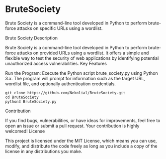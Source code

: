 # BruteSociety
Brute Society is a command-line tool developed in Python to perform brute-force attacks on specific URLs using a wordlist.

Brute Society
Description

Brute Society is a command-line tool developed in Python to perform brute-force attacks on provided URLs using a wordlist. It offers a simple and flexible way to test the security of web applications by identifying potential unauthorized access vulnerabilities.
Key Features



Run the Program: Execute the Python script brute_society.py using Python 3.x. The program will prompt for information such as the target URL, wordlist file, and optionally authentication credentials.

    git clone https://github.com/Nekolial/BruteSociety.git
    cd BruteSociety
    python3 BruteSociety.py


Contribution

If you find bugs, vulnerabilities, or have ideas for improvements, feel free to open an issue or submit a pull request. Your contribution is highly welcomed!
License

This project is licensed under the MIT License, which means you can use, modify, and distribute the code freely as long as you include a copy of the license in any distributions you make.
